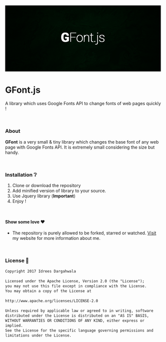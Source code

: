 ![Image](/assets/GFont.png)

# GFont.js
A library which uses Google Fonts API to change fonts of web pages quickly !

<br>

### About 
<strong>GFont</strong> is a very small &amp; tiny library which changes the base font of any web page with Google Fonts API. 
It is extremely small considering the size but handy. 

<br>

### Installation :grey_question:
1. Clone or download the repository
2. Add minified version of library to your source.
3. Use Jquery library (<strong>Important</strong>) 
4. Enjoy !

<br>

#### Show some love :heart:
* The repository is purely allowed to be forked, starred or watched. <a href="https://goo.gl/fUWXSF">Visit</a> my website for more information about me. 

<br>

### License :scroll:
 
    Copyright 2017 Idrees Dargahwala

    Licensed under the Apache License, Version 2.0 (the "License");
    you may not use this file except in compliance with the License.
    You may obtain a copy of the License at

    http://www.apache.org/licenses/LICENSE-2.0

    Unless required by applicable law or agreed to in writing, software
    distributed under the License is distributed on an "AS IS" BASIS,
    WITHOUT WARRANTIES OR CONDITIONS OF ANY KIND, either express or implied.
    See the License for the specific language governing permissions and
    limitations under the License.
